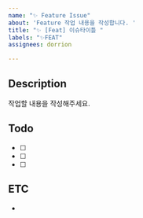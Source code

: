 ```yaml
---
name: "✨ Feature Issue"
about: 'Feature 작업 내용을 작성합니다. '
title: "✨ [Feat] 이슈타이틀 "
labels: "✨FEAT"
assignees: dorrion

---
```


## Description

작업할 내용을 작성해주세요.

## Todo

- [ ] 
- [ ] 
- [ ] 

## ETC
-
